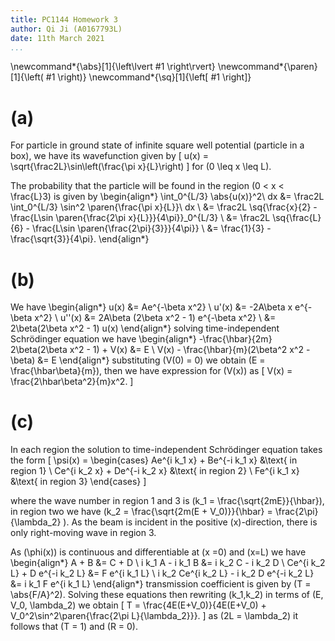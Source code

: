 ```yaml
---
title: PC1144 Homework 3
author: Qi Ji (A0167793L)
date: 11th March 2021
...
```


\newcommand*{\abs}[1]{\left\lvert #1 \right\rvert}
\newcommand*{\paren}[1]{\left( #1 \right)}
\newcommand*{\sq}[1]{\left[ #1 \right]}

# (a)

For particle in ground state of infinite square well potential (particle in a box),
we have its wavefunction given by
\[ u(x) = \sqrt{\frac2L}\sin\left(\frac{\pi x}{L}\right) \]
for \(0 \leq x \leq L\).

The probability that the particle will be found in the region \(0 < x < \frac{L}3\) is given by
\begin{align*}
    \int_0^{L/3} \abs{u(x)}^2\ dx
    &= \frac2L \int_0^{L/3} \sin^2 \paren{\frac{\pi x}{L}}\ dx \\
    &= \frac2L \sq{\frac{x}{2} - \frac{L\sin \paren{\frac{2\pi x}{L}}}{4\pi}}_0^{L/3} \\
    &= \frac2L \sq{\frac{L}{6} - \frac{L\sin \paren{\frac{2\pi}{3}}}{4\pi}} \\
    &= \frac{1}{3} - \frac{\sqrt{3}}{4\pi}.
\end{align*}

# (b)

We have
\begin{align*}
    u(x) &= Ae^{-\beta x^2} \\
    u'(x) &= -2A\beta x e^{-\beta x^2} \\
    u''(x) &= 2A\beta (2\beta x^2 - 1) e^{-\beta x^2} \\
           &= 2\beta(2\beta x^2 - 1) u(x)
\end{align*}
solving time-independent Schrödinger equation we have
\begin{align*}
    -\frac{\hbar}{2m} 2\beta(2\beta x^2 - 1)  + V(x) &= E \\
    V(x) - \frac{\hbar}{m}(2\beta^2 x^2 - \beta) &= E
\end{align*}
substituting \(V(0) = 0\) we obtain \(E = \frac{\hbar\beta}{m}\),
then we have expression for \(V(x)\) as
\[ V(x) = \frac{2\hbar\beta^2}{m}x^2. \]

# (c)

In each region the solution to time-independent Schrödinger equation takes the form
\[
    \psi(x) = \begin{cases}
        Ae^{i k_1 x} + Be^{-i k_1 x} &\text{ in region 1} \\
        Ce^{i k_2 x} + De^{-i k_2 x} &\text{ in region 2} \\
        Fe^{i k_1 x} &\text{ in region 3}
    \end{cases}
\]

where the wave number in region 1 and 3 is \(k_1 = \frac{\sqrt{2mE}}{\hbar}\),
in region two we have \(k_2 = \frac{\sqrt{2m(E + V_0)}}{\hbar} = \frac{2\pi}{\lambda_2} \).
As the beam is incident in the positive \(x\)-direction, there is only right-moving wave in region 3.

As \(\phi(x)\) is continuous and differentiable at \(x =0\) and \(x=L\) we have
\begin{align*}
    A + B &= C + D \\
    i k_1 A - i k_1 B &= i k_2 C - i k_2 D \\
    Ce^{i k_2 L} + D e^{-i k_2 L} &= F e^{i k_1 L} \\
    i k_2 Ce^{i k_2 L} - i k_2 D e^{-i k_2 L} &= i k_1 F e^{i k_1 L}
\end{align*}
transmission coefficient is given by \(T = \abs{F/A}^2\).
Solving these equations then rewriting \(k_1,k_2\) in terms of \(E, V_0, \lambda_2\) we obtain
\[ T = \frac{4E(E+V_0)}{4E(E+V_0) + V_0^2\sin^2\paren{\frac{2\pi L}{\lambda_2}}}. \]
as \(2L = \lambda_2\) it follows that \(T = 1\) and \(R = 0\).
